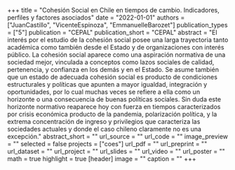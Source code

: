 +++
title = "Cohesión Social en Chile en tiempos de cambio. Indicadores, perfiles y factores asociados"
date = "2022-01-01"
authors = ["JuanCastillo", "VicenteEspinoza", "EmmanuelleBarozet"]
publication_types = ["5"]
publication = "CEPAL"
publication_short = "CEPAL"
abstract = "El interés por el estudio de la cohesión social posee una larga trayectoria tanto académica como también desde el Estado y de organizaciones con interés público. La cohesión social aparece como una aspiración normativa de una sociedad mejor, vinculada a conceptos como lazos sociales de calidad, pertenencia, y confianza en los demás y en el Estado. Se asume también que un estado de adecuada cohesión social es producto de condiciones estructurales y políticas que apunten a mayor igualdad, integración y oportunidades, por lo cual muchas veces se refiere a ella como un horizonte o una consecuencia de buenas políticas sociales. Sin duda este horizonte normativo reaparece hoy con fuerza en tiempos caracterizados por crisis económica producto de la pandemia, polarización política, y la extrema concentración de ingreso y privilegios que caracteriza las sociedades actuales y donde el caso chileno claramente no es una excepción."
abstract_short = ""
url_source = ""
url_code = ""
image_preview = ""
selected = false
projects = ["coes"]
url_pdf = ""
url_preprint = ""
url_dataset = ""
url_project = ""
url_slides = ""
url_video = ""
url_poster = ""
math = true
highlight = true
[header]
image = ""
caption = ""
+++

